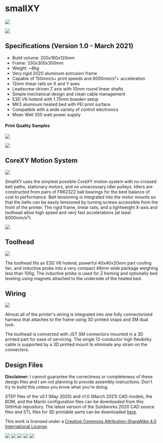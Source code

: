 # smallXY

![](img/DSCF6990.jpg)

![](img/DSCF6978.jpg)

## Specifications (Version 1.0 - March 2021)
* Build volume: 200x160x120mm
* Frame: 330x300x300mm
* Weight: ~8kg
* Very rigid 2020 aluminum extrusion frame
* Capable of 150mm/s+ print speeds and 8000mm/s²+ acceleration
* 12mm linear rails on X and Y axes
* Leadscrew-driven Z axis with 10mm round linear shafts
* Simple mechanical design and clean cable management
* E3D V6 hotend with 1.75mm bowden setup
* MK3 aluminum heated bed with PEI print surface
* Compatible with a wide variety of control electronics
* Mean Well 350 watt power supply

#### Print Quality Samples

![](img/sample1.jpg)

![](img/sample2.jpg)

## CoreXY Motion System

![](img/beltrouting.png)

SmallXY uses the simplest possible CoreXY motion system with no crossed belt paths, stationary motors, and no unnecessary idler pulleys. Idlers are constructed from pairs of FR623ZZ ball bearings for the best balance of cost to performance. Belt tensioning is integrated into the motor mounts so that the belts can be easily tensioned by turning screws accessible from the front of the printer. The rigid frame, linear rails, and a lightweight X-axis and toolhead allow high speed and very fast accelerations (at least 6000mm/s²).

![](img/motortensioner.png)

## Toolhead

![](img/DSCF6974.jpg)

The toolhead fits an E3D V6 hotend, powerful 40x40x20mm part cooling fan, and inductive probe into a very compact 46mm wide package weighing less than 100g. The inductive probe is used for Z homing and optionally bed leveling using magnets attached to the underside of the heated bed.

## Wiring

![](img/DSCF6918.jpg)

Almost all of the printer's wiring is integrated into one fully connectorized harness that attaches to the frame using 3D printed snaps and 3M dual lock.

The toolhead is connected with JST SM connectors mounted in a 3D printed part for ease of servicing. The single 12-conductor high flexibility cable is supported by a 3D printed mount to eliminate any strain on the connectors.

## Design Files

**Disclaimer:** I cannot guarantee the correctness or completeness of these design files and I am not planning to provide assembly instructions. Don't try to build this unless you know what you're doing.

STEP files of the v0.1 (May 2020) and v1.0 (March 2021) CAD models, the BOM, and the Marlin configuration files can be downloaded from this GithHub repository. The latest version of the Solidworks 2020 CAD source files and STL files for 3D printable parts can be downloaded [here](https://workbench.grabcad.com/workbench/projects/gcE4_nd5ZVmsx_kgBHyB1wqYj7J80Bo0aavsQ_ukKZb6I6#/space/gccWt96S3aIfpnmZw99CCyJWk9YLHOaTK3aYx5E1uazplE).

This work is licensed under a [Creative Commons Attribution-ShareAlike 4.0 International License](http://creativecommons.org/licenses/by-sa/4.0/).


![](img/DSCF6911.jpg)
![](img/DSCF6912.jpg)
![](img/DSCF6979.jpg)
![](img/DSCF6982.jpg)
![](img/DSCF6981.jpg)
